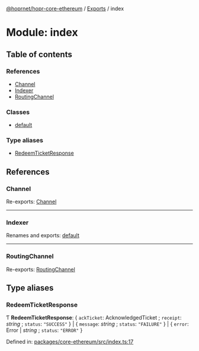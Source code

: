 [@hoprnet/hopr-core-ethereum](../README.md) / [Exports](../modules.md) / index

# Module: index

## Table of contents

### References

- [Channel](index.md#channel)
- [Indexer](index.md#indexer)
- [RoutingChannel](index.md#routingchannel)

### Classes

- [default](../classes/index.default.md)

### Type aliases

- [RedeemTicketResponse](index.md#redeemticketresponse)

## References

### Channel

Re-exports: [Channel](../classes/channel.channel-1.md)

---

### Indexer

Renames and exports: [default](../classes/indexer.default.md)

---

### RoutingChannel

Re-exports: [RoutingChannel](indexer.md#routingchannel)

## Type aliases

### RedeemTicketResponse

Ƭ **RedeemTicketResponse**: { `ackTicket`: AcknowledgedTicket ; `receipt`: _string_ ; `status`: `"SUCCESS"` } \| { `message`: _string_ ; `status`: `"FAILURE"` } \| { `error`: Error \| _string_ ; `status`: `"ERROR"` }

Defined in: [packages/core-ethereum/src/index.ts:17](https://github.com/hoprnet/hoprnet/blob/448a47a/packages/core-ethereum/src/index.ts#L17)
